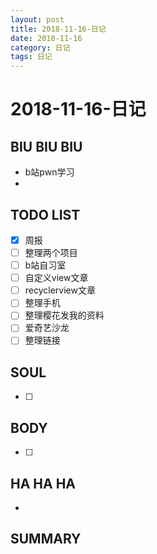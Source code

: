 ```yaml
---
layout: post
title: 2018-11-16-日记
date: 2018-11-16
category: 日记
tags: 日记
---
```

# 2018-11-16-日记
## BIU BIU BIU
- b站pwn学习
- 
 
## TODO LIST
- [x] 周报
- [ ] 整理两个项目
- [ ] b站自习室
- [ ] 自定义view文章
- [ ] recyclerview文章
- [ ] 整理手机
- [ ] 整理樱花发我的资料
- [ ] 爱奇艺沙龙
- [ ] 整理链接
 
## SOUL
- [ ] 
 
## BODY
- [ ] 
 
## HA HA HA
- 
 
## SUMMARY
 
 
